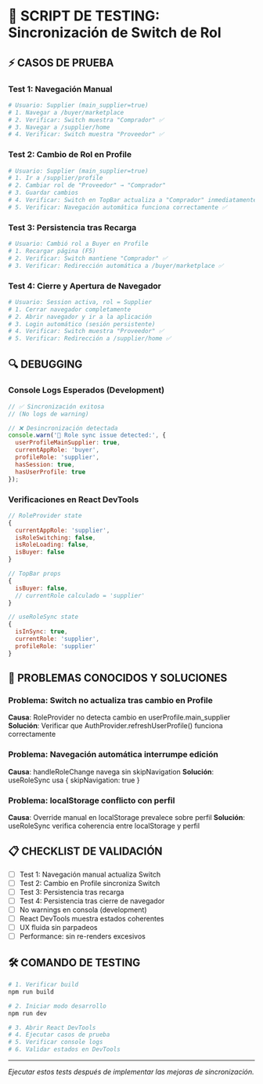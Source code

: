 # 🧪 SCRIPT DE TESTING: Sincronización de Switch de Rol

## ⚡ CASOS DE PRUEBA

### **Test 1: Navegación Manual**
```bash
# Usuario: Supplier (main_supplier=true)
# 1. Navegar a /buyer/marketplace
# 2. Verificar: Switch muestra "Comprador" ✅
# 3. Navegar a /supplier/home  
# 4. Verificar: Switch muestra "Proveedor" ✅
```

### **Test 2: Cambio de Rol en Profile**
```bash
# Usuario: Supplier (main_supplier=true)
# 1. Ir a /supplier/profile
# 2. Cambiar rol de "Proveedor" → "Comprador"
# 3. Guardar cambios
# 4. Verificar: Switch en TopBar actualiza a "Comprador" inmediatamente ✅
# 5. Verificar: Navegación automática funciona correctamente ✅
```

### **Test 3: Persistencia tras Recarga**
```bash
# Usuario: Cambió rol a Buyer en Profile
# 1. Recargar página (F5)
# 2. Verificar: Switch mantiene "Comprador" ✅
# 3. Verificar: Redirección automática a /buyer/marketplace ✅
```

### **Test 4: Cierre y Apertura de Navegador**
```bash
# Usuario: Session activa, rol = Supplier
# 1. Cerrar navegador completamente
# 2. Abrir navegador y ir a la aplicación
# 3. Login automático (sesión persistente)
# 4. Verificar: Switch muestra "Proveedor" ✅
# 5. Verificar: Redirección a /supplier/home ✅
```

## 🔍 DEBUGGING

### **Console Logs Esperados (Development)**
```javascript
// ✅ Sincronización exitosa
// (No logs de warning)

// ❌ Desincronización detectada
console.warn('🔄 Role sync issue detected:', {
  userProfileMainSupplier: true,
  currentAppRole: 'buyer',
  profileRole: 'supplier',
  hasSession: true,
  hasUserProfile: true
});
```

### **Verificaciones en React DevTools**
```javascript
// RoleProvider state
{
  currentAppRole: 'supplier',
  isRoleSwitching: false,
  isRoleLoading: false,
  isBuyer: false
}

// TopBar props
{
  isBuyer: false,
  // currentRole calculado = 'supplier'
}

// useRoleSync state
{
  isInSync: true,
  currentRole: 'supplier',
  profileRole: 'supplier'
}
```

## 🚨 PROBLEMAS CONOCIDOS Y SOLUCIONES

### **Problema**: Switch no actualiza tras cambio en Profile
**Causa**: RoleProvider no detecta cambio en userProfile.main_supplier
**Solución**: Verificar que AuthProvider.refreshUserProfile() funciona correctamente

### **Problema**: Navegación automática interrumpe edición
**Causa**: handleRoleChange navega sin skipNavigation
**Solución**: useRoleSync usa { skipNavigation: true }

### **Problema**: localStorage conflicto con perfil
**Causa**: Override manual en localStorage prevalece sobre perfil
**Solución**: useRoleSync verifica coherencia entre localStorage y perfil

## 📋 CHECKLIST DE VALIDACIÓN

- [ ] Test 1: Navegación manual actualiza Switch
- [ ] Test 2: Cambio en Profile sincroniza Switch
- [ ] Test 3: Persistencia tras recarga
- [ ] Test 4: Persistencia tras cierre de navegador
- [ ] No warnings en consola (development)
- [ ] React DevTools muestra estados coherentes
- [ ] UX fluida sin parpadeos
- [ ] Performance: sin re-renders excesivos

## 🛠️ COMANDO DE TESTING

```bash
# 1. Verificar build
npm run build

# 2. Iniciar modo desarrollo
npm run dev

# 3. Abrir React DevTools
# 4. Ejecutar casos de prueba
# 5. Verificar console logs
# 6. Validar estados en DevTools
```

---

*Ejecutar estos tests después de implementar las mejoras de sincronización.*
